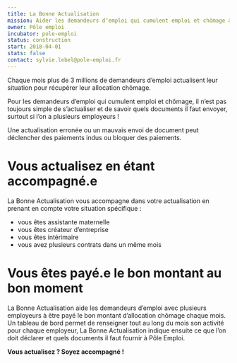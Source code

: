 ```yaml
---
title: La Bonne Actualisation
mission: Aider les demandeurs d’emploi qui cumulent emploi et chômage à être payé le bon montant d’allocation chômage chaque mois
owner: Pôle emploi
incubator: pole-emploi
status: construction
start: 2018-04-01 
stats: false
contact: sylvie.lebel@pole-emploi.fr
---
```


Chaque mois plus de 3 millions de demandeurs d’emploi actualisent leur situation pour récupérer leur allocation chômage. 

Pour les demandeurs d’emploi qui cumulent emploi et chômage, il n’est pas toujours simple de s’actualiser et de savoir quels documents il faut envoyer, surtout si l’on a plusieurs employeurs !

Une actualisation erronée ou un mauvais envoi de document peut déclencher des paiements indus ou bloquer des paiements.


Vous actualisez en étant accompagné.e 
========
La Bonne Actualisation vous accompagne dans votre actualisation en prenant en compte votre situation spécifique : 
- vous êtes assistante maternelle 
- vous êtes créateur d’entreprise
- vous êtes intérimaire
- vous avez plusieurs contrats dans un même mois


Vous êtes payé.e le bon montant au bon moment 
========
La Bonne Actualisation aide les demandeurs d’emploi avec plusieurs employeurs à être payé le bon montant d’allocation chômage chaque mois.
Un tableau de bord permet de renseigner tout au long du mois son activité pour chaque employeur, La Bonne Actualisation indique ensuite ce que l’on doit déclarer et quels documents il faut fournir à Pôle Emploi.           


**Vous actualisez ? Soyez accompagné !**
